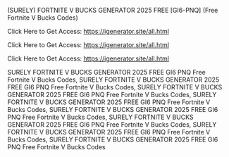 (SURELY) FORTNITE V BUCKS GENERATOR 2025 FREE [GI6-PNQ] (Free Fortnite V Bucks Codes)

Click Here to Get Access: https://igenerator.site/all.html

Click Here to Get Access: https://igenerator.site/all.html

Click Here to Get Access: https://igenerator.site/all.html

 SURELY FORTNITE V BUCKS GENERATOR 2025 FREE GI6 PNQ Free Fortnite V Bucks Codes, SURELY FORTNITE V BUCKS GENERATOR 2025 FREE GI6 PNQ Free Fortnite V Bucks Codes, SURELY FORTNITE V BUCKS GENERATOR 2025 FREE GI6 PNQ Free Fortnite V Bucks Codes, SURELY FORTNITE V BUCKS GENERATOR 2025 FREE GI6 PNQ Free Fortnite V Bucks Codes, SURELY FORTNITE V BUCKS GENERATOR 2025 FREE GI6 PNQ Free Fortnite V Bucks Codes, SURELY FORTNITE V BUCKS GENERATOR 2025 FREE GI6 PNQ Free Fortnite V Bucks Codes, SURELY FORTNITE V BUCKS GENERATOR 2025 FREE GI6 PNQ Free Fortnite V Bucks Codes, SURELY FORTNITE V BUCKS GENERATOR 2025 FREE GI6 PNQ Free Fortnite V Bucks Codes
